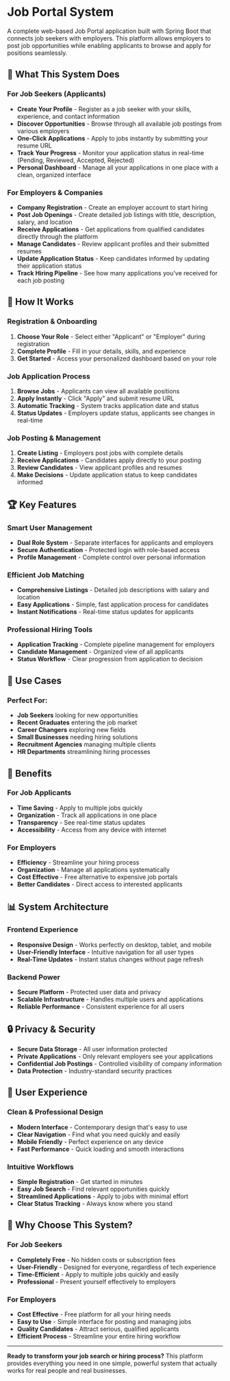# Job Portal System

A complete web-based Job Portal application built with Spring Boot that connects job seekers with employers. This platform allows employers to post job opportunities while enabling applicants to browse and apply for positions seamlessly.

## 🎯 What This System Does

### For Job Seekers (Applicants)
- **Create Your Profile** - Register as a job seeker with your skills, experience, and contact information
- **Discover Opportunities** - Browse through all available job postings from various employers
- **One-Click Applications** - Apply to jobs instantly by submitting your resume URL
- **Track Your Progress** - Monitor your application status in real-time (Pending, Reviewed, Accepted, Rejected)
- **Personal Dashboard** - Manage all your applications in one place with a clean, organized interface

### For Employers & Companies
- **Company Registration** - Create an employer account to start hiring
- **Post Job Openings** - Create detailed job listings with title, description, salary, and location
- **Receive Applications** - Get applications from qualified candidates directly through the platform
- **Manage Candidates** - Review applicant profiles and their submitted resumes
- **Update Application Status** - Keep candidates informed by updating their application status
- **Track Hiring Pipeline** - See how many applications you've received for each job posting

## 🔄 How It Works

### Registration & Onboarding
1. **Choose Your Role** - Select either "Applicant" or "Employer" during registration
2. **Complete Profile** - Fill in your details, skills, and experience
3. **Get Started** - Access your personalized dashboard based on your role

### Job Application Process
1. **Browse Jobs** - Applicants can view all available positions
2. **Apply Instantly** - Click "Apply" and submit resume URL
3. **Automatic Tracking** - System tracks application date and status
4. **Status Updates** - Employers update status, applicants see changes in real-time

### Job Posting & Management
1. **Create Listing** - Employers post jobs with complete details
2. **Receive Applications** - Candidates apply directly to your posting
3. **Review Candidates** - View applicant profiles and resumes
4. **Make Decisions** - Update application status to keep candidates informed

## 🏆 Key Features

### Smart User Management
- **Dual Role System** - Separate interfaces for applicants and employers
- **Secure Authentication** - Protected login with role-based access
- **Profile Management** - Complete control over personal information

### Efficient Job Matching
- **Comprehensive Listings** - Detailed job descriptions with salary and location
- **Easy Applications** - Simple, fast application process for candidates
- **Instant Notifications** - Real-time status updates for applicants

### Professional Hiring Tools
- **Application Tracking** - Complete pipeline management for employers
- **Candidate Management** - Organized view of all applicants
- **Status Workflow** - Clear progression from application to decision

## 💼 Use Cases

### Perfect For:
- **Job Seekers** looking for new opportunities
- **Recent Graduates** entering the job market
- **Career Changers** exploring new fields
- **Small Businesses** needing hiring solutions
- **Recruitment Agencies** managing multiple clients
- **HR Departments** streamlining hiring processes

## 🚀 Benefits

### For Job Applicants
- **Time Saving** - Apply to multiple jobs quickly
- **Organization** - Track all applications in one place
- **Transparency** - See real-time status updates
- **Accessibility** - Access from any device with internet

### For Employers
- **Efficiency** - Streamline your hiring process
- **Organization** - Manage all applications systematically
- **Cost Effective** - Free alternative to expensive job portals
- **Better Candidates** - Direct access to interested applicants

## 📊 System Architecture

### Frontend Experience
- **Responsive Design** - Works perfectly on desktop, tablet, and mobile
- **User-Friendly Interface** - Intuitive navigation for all user types
- **Real-Time Updates** - Instant status changes without page refresh

### Backend Power
- **Secure Platform** - Protected user data and privacy
- **Scalable Infrastructure** - Handles multiple users and applications
- **Reliable Performance** - Consistent experience for all users

## 🔒 Privacy & Security

- **Secure Data Storage** - All user information protected
- **Private Applications** - Only relevant employers see your applications
- **Confidential Job Postings** - Controlled visibility of company information
- **Data Protection** - Industry-standard security practices

## 🎨 User Experience

### Clean & Professional Design
- **Modern Interface** - Contemporary design that's easy to use
- **Clear Navigation** - Find what you need quickly and easily
- **Mobile Friendly** - Perfect experience on any device
- **Fast Performance** - Quick loading and smooth interactions

### Intuitive Workflows
- **Simple Registration** - Get started in minutes
- **Easy Job Search** - Find relevant opportunities quickly
- **Streamlined Applications** - Apply to jobs with minimal effort
- **Clear Status Tracking** - Always know where you stand

## 🌟 Why Choose This System?

### For Job Seekers
- **Completely Free** - No hidden costs or subscription fees
- **User-Friendly** - Designed for everyone, regardless of tech experience
- **Time-Efficient** - Apply to multiple jobs quickly and easily
- **Professional** - Present yourself effectively to employers

### For Employers
- **Cost Effective** - Free platform for all your hiring needs
- **Easy to Use** - Simple interface for posting and managing jobs
- **Quality Candidates** - Attract serious, qualified applicants
- **Efficient Process** - Streamline your entire hiring workflow

---

**Ready to transform your job search or hiring process?** This platform provides everything you need in one simple, powerful system that actually works for real people and real businesses.

